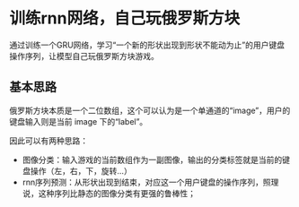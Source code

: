 # 训练rnn网络，自己玩俄罗斯方块
通过训练一个GRU网络，学习“一个新的形状出现到形状不能动为止”的用户键盘操作序列，让模型自己玩俄罗斯方块游戏。

## 基本思路
俄罗斯方块本质是一个二位数组，这个可以认为是一个单通道的“image”，用户的键盘输入则是当前 image 下的“label”。

因此可以有两种思路：

 - 图像分类：输入游戏的当前数组作为一副图像，输出的分类标签就是当前的键盘操作（左，右，下，旋转...）
 - rnn序列预测：从形状出现到结束，对应这一个用户键盘的操作序列，照理说，这种序列比静态的图像分类有更强的鲁棒性；

 